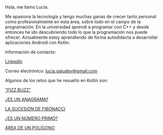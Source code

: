 Hola, me llamo Lucía.

Me apasiona la tecnología y tengo muchas ganas de crecer tanto personal como profesionalmente en esta área, sobre todo en el campo de la programación. En la universidad aprendí a programar con C++ y desde entonces he ido descubriendo todo lo que la programación nos puede ofrecer. Actualmente estoy aprendiendo de forma autodidacta a desarrollar aplicaciones Android con Kotlin.




Información de contacto:

[LinkedIn](https://www.linkedin.com/in/luciagalvezduran/)

Correo electrónico: lucia.galudev@gmail.com




Algunos de los retos que he resuelto en Kotlin son:

["FIZZ BUZZ"](https://github.com/Galudev/Weekly-Challenge-2022-Kotlin/blob/main/app/src/main/java/com/mouredev/weeklychallenge2022/Challenge0.kt)

[¿ES UN ANAGRAMA?](https://github.com/Galudev/Weekly-Challenge-2022-Kotlin/blob/main/app/src/main/java/com/mouredev/weeklychallenge2022/Challenge1.kt)

[LA SUCESIÓN DE FIBONACCI](https://github.com/Galudev/Weekly-Challenge-2022-Kotlin/blob/main/app/src/main/java/com/mouredev/weeklychallenge2022/Challenge2.kt)

[¿ES UN NÚMERO PRIMO?](https://github.com/Galudev/Weekly-Challenge-2022-Kotlin/blob/main/app/src/main/java/com/mouredev/weeklychallenge2022/Challenge3.kt)

[ÁREA DE UN POLÍGONO](https://github.com/Galudev/Weekly-Challenge-2022-Kotlin/blob/main/app/src/main/java/com/mouredev/weeklychallenge2022/Challenge4.kt)
